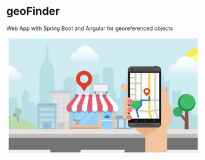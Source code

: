 # geoFinder

Web App with Spring Boot and Angular for georeferenced objects

![alt text](https://github.com/andreamagnante/geoFinder/blob/master/Screenshot%20from%202020-03-19%2017-21-04.png)
